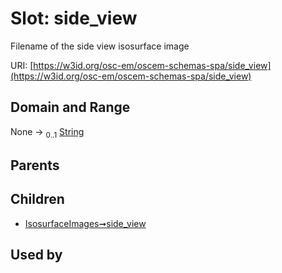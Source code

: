 
# Slot: side_view

Filename of the side view isosurface image

URI: [https://w3id.org/osc-em/oscem-schemas-spa/side_view](https://w3id.org/osc-em/oscem-schemas-spa/side_view)


## Domain and Range

None &#8594;  <sub>0..1</sub> [String](types/String.md)

## Parents


## Children

 *  [IsosurfaceImages➞side_view](IsosurfaceImages_side_view.md)

## Used by

